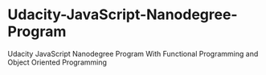 # Udacity-JavaScript-Nanodegree-Program
Udacity JavaScript Nanodegree Program With Functional Programming and Object Oriented Programming
